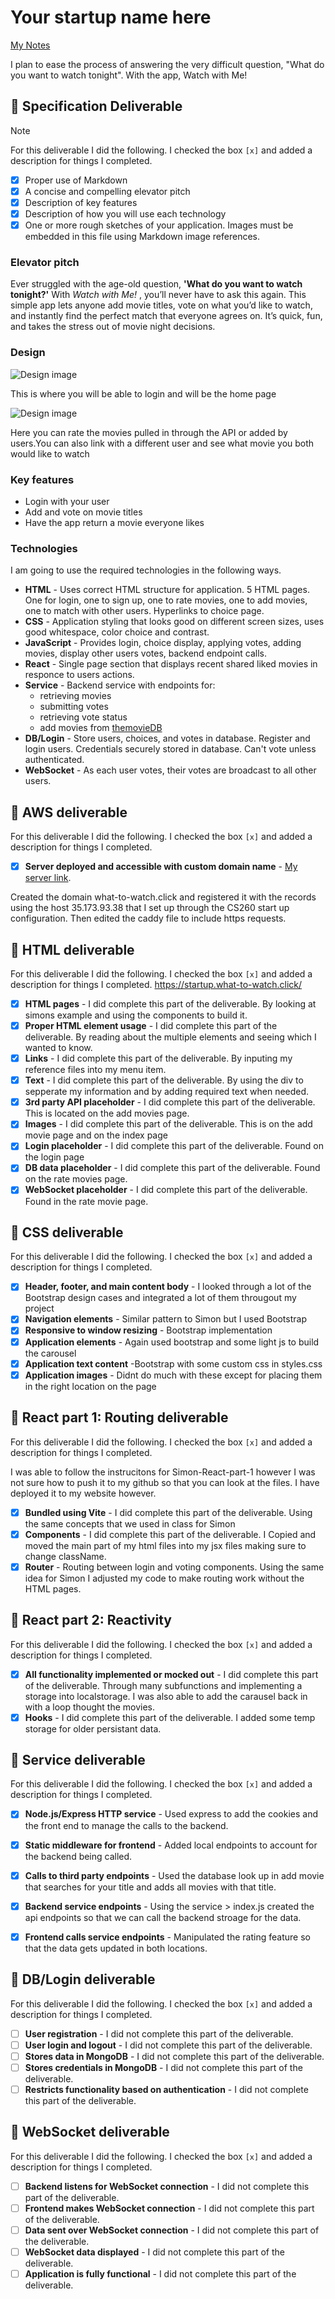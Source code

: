 # Your startup name here

[My Notes](notes.md)

I plan to ease the process of answering the very difficult question, "What do you want to watch tonight". With the app, Watch with Me!

## 🚀 Specification Deliverable

> [!NOTE]
> For this deliverable I did the following. I checked the box `[x]` and added a description for things I completed.

- [x] Proper use of Markdown
- [x] A concise and compelling elevator pitch
- [x] Description of key features
- [x] Description of how you will use each technology
- [x] One or more rough sketches of your application. Images must be embedded in this file using Markdown image references.

### Elevator pitch

Ever struggled with the age-old question, **'What do you want to watch tonight?'** With _Watch with Me!_ , you’ll never have to ask this again. This simple app lets anyone add movie titles, vote on what you’d like to watch, and instantly find the perfect match that everyone agrees on. It’s quick, fun, and takes the stress out of movie night decisions.

### Design

![Design image](Images/LoginPhoto.png)

This is where you will be able to login and will be the home page

![Design image](Images/RateMovie.png)

Here you can rate the movies pulled in through the API or added by users.You can also link with a different user and see what movie you both would like to watch

### Key features

- Login with your user
- Add and vote on movie titles
- Have the app return a movie everyone likes

### Technologies

I am going to use the required technologies in the following ways.

- **HTML** - Uses correct HTML structure for application. 5 HTML pages. One for login, one to sign up, one to rate movies, one to add movies, one to match with other users. Hyperlinks to choice page.
- **CSS** - Application styling that looks good on different screen sizes, uses good whitespace, color choice and contrast.
- **JavaScript** - Provides login, choice display, applying votes, adding movies, display other users votes, backend endpoint calls.
- **React** - Single page section that displays recent shared liked movies in responce to users actions.
- **Service** - Backend service with endpoints for:
  - retrieving movies
  - submitting votes
  - retrieving vote status
  - add movies from [themovieDB](https://developer.themoviedb.org/reference/movie-popular-list)
- **DB/Login** - Store users, choices, and votes in database. Register and login users. Credentials securely stored in database. Can't vote unless authenticated.
- **WebSocket** - As each user votes, their votes are broadcast to all other users.

## 🚀 AWS deliverable

For this deliverable I did the following. I checked the box `[x]` and added a description for things I completed.

- [x] **Server deployed and accessible with custom domain name** - [My server link](https://what-to-watch.click/).

Created the domain what-to-watch.click and registered it with the records using the host 35.173.93.38 that I set up through the CS260 start up configuration. Then edited the caddy file to include https requests.

## 🚀 HTML deliverable

For this deliverable I did the following. I checked the box `[x]` and added a description for things I completed.
https://startup.what-to-watch.click/

- [x] **HTML pages** - I did complete this part of the deliverable. By looking at simons example and using the components to build it.
- [x] **Proper HTML element usage** - I did complete this part of the deliverable. By reading about the multiple elements and seeing which I wanted to know.
- [x] **Links** - I did complete this part of the deliverable. By inputing my reference files into my menu item.
- [x] **Text** - I did complete this part of the deliverable. By using the div to sepperate my information and by adding required text when needed.
- [x] **3rd party API placeholder** - I did complete this part of the deliverable. This is located on the add movies page.
- [x] **Images** - I did complete this part of the deliverable. This is on the add movie page and on the index page
- [x] **Login placeholder** - I did complete this part of the deliverable. Found on the login page
- [x] **DB data placeholder** - I did complete this part of the deliverable. Found on the rate movies page.
- [x] **WebSocket placeholder** - I did complete this part of the deliverable. Found in the rate movie page.

## 🚀 CSS deliverable

For this deliverable I did the following. I checked the box `[x]` and added a description for things I completed.

- [x] **Header, footer, and main content body** - I looked through a lot of the Bootstrap design cases and integrated a lot of them througout my project
- [x] **Navigation elements** - Similar pattern to Simon but I used Bootstrap
- [x] **Responsive to window resizing** - Bootstrap implementation
- [x] **Application elements** - Again used bootstrap and some light js to build the carousel
- [x] **Application text content** -Bootstrap with some custom css in styles.css
- [x] **Application images** - Didnt do much with these except for placing them in the right location on the page

## 🚀 React part 1: Routing deliverable

For this deliverable I did the following. I checked the box `[x]` and added a description for things I completed.

I was able to follow the instrucitons for Simon-React-part-1 however I was not sure how to push it to my github so that you can look at the files. I have deployed it to my website however.

- [x] **Bundled using Vite** - I did complete this part of the deliverable. Using the same concepts that we used in class for Simon
- [x] **Components** - I did complete this part of the deliverable. I Copied and moved the main part of my html files into my jsx files making sure to change className.
- [x] **Router** - Routing between login and voting components. Using the same idea for Simon I adjusted my code to make routing work without the HTML pages.

## 🚀 React part 2: Reactivity

For this deliverable I did the following. I checked the box `[x]` and added a description for things I completed.

- [x] **All functionality implemented or mocked out** - I did complete this part of the deliverable.
      Through many subfunctions and implementing a storage into localstorage. I was also able to add the carausel back in with a loop thought the movies.
- [x] **Hooks** - I did complete this part of the deliverable.
      I added some temp storage for older persistant data.

## 🚀 Service deliverable

For this deliverable I did the following. I checked the box `[x]` and added a description for things I completed.

- [x] **Node.js/Express HTTP service** - 
      Used express to add the cookies and the front end to manage the calls to the backend.
- [x] **Static middleware for frontend** - 
      Added local endpoints to account for the backend being called.
- [x] **Calls to third party endpoints** - 
      Used the database look up in add movie that searches for your title and adds all movies with that title.
- [x] **Backend service endpoints** - 
      Using the service > index.js created the api endpoints so that we can call the backend stroage for the data.
- [x] **Frontend calls service endpoints** - 
      Manipulated the rating feature so that the data gets updated in both locations.


## 🚀 DB/Login deliverable

For this deliverable I did the following. I checked the box `[x]` and added a description for things I completed.

- [ ] **User registration** - I did not complete this part of the deliverable.
- [ ] **User login and logout** - I did not complete this part of the deliverable.
- [ ] **Stores data in MongoDB** - I did not complete this part of the deliverable.
- [ ] **Stores credentials in MongoDB** - I did not complete this part of the deliverable.
- [ ] **Restricts functionality based on authentication** - I did not complete this part of the deliverable.

## 🚀 WebSocket deliverable

For this deliverable I did the following. I checked the box `[x]` and added a description for things I completed.

- [ ] **Backend listens for WebSocket connection** - I did not complete this part of the deliverable.
- [ ] **Frontend makes WebSocket connection** - I did not complete this part of the deliverable.
- [ ] **Data sent over WebSocket connection** - I did not complete this part of the deliverable.
- [ ] **WebSocket data displayed** - I did not complete this part of the deliverable.
- [ ] **Application is fully functional** - I did not complete this part of the deliverable.
